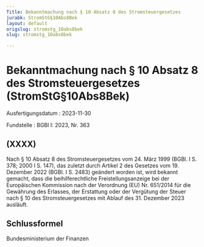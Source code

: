 ```yaml
---
Title: Bekanntmachung nach § 10 Absatz 8 des Stromsteuergesetzes
jurabk: StromStG§10Abs8Bek
layout: default
origslug: stromstg_10abs8bek
slug: stromstg_10abs8bek

---
```


# Bekanntmachung nach § 10 Absatz 8 des Stromsteuergesetzes (StromStG§10Abs8Bek)

Ausfertigungsdatum
:   2023-11-30

Fundstelle
:   BGBl I: 2023, Nr. 363


## (XXXX)

Nach § 10 Absatz 8 des Stromsteuergesetzes vom 24. März 1999 (BGBl. I
S. 378; 2000 I S. 147), das zuletzt durch Artikel 2 des Gesetzes vom
19\. Dezember 2022 (BGBl. I S. 2483) geändert worden ist, wird bekannt
gemacht, dass die beihilferechtliche Freistellungsanzeige bei der
Europäischen Kommission nach der Verordnung (EU) Nr. 651/2014 für die
Gewährung des Erlasses, der Erstattung oder der Vergütung der Steuer
nach § 10 des Stromsteuergesetzes mit Ablauf des 31. Dezember 2023
ausläuft.


## Schlussformel

Bundesministerium der Finanzen

